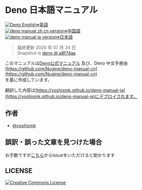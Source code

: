 # Deno 日本語マニュアル

<a href="https://github.com/denoland/deno/releases"><img src="https://img.shields.io/github/release/denoland/deno" alt="Deno English">※英語</a><br>
<a href="https://github.com/denoland/deno/releases"><img src="https://img.shields.io/badge/release-v1.2.1-blue.svg" alt="deno manual zh cn version">※中国語</a><br>
<a href="https://github.com/denoland/deno/releases"><img src="https://img.shields.io/badge/release-v1.2.1-blue.svg" alt="deno manual ja version">※日本語</a>

> 最終更新 2020 年 07 月 24 日  
> Snapshot is [deno @ a8f74aa](https://github.com/denoland/deno/tree/a8f74aa381c99e9c3c3d8fdfde02919966a3a824)

このマニュアルは[Deno公式マニュアル](https://github.com/[denoland/doc](https://deno.land/manual))  
及び、Deno 中文手册由 [https://github.com/Nugine/deno-manual-cn](https://github.com/Nugine/deno-manual-cn)  
を基に作成しています。

翻訳した内容は[https://yoshixmk.github.io/deno-manual-ja](https://yoshixmk.github.io/deno-manual-ja)にデプロイされます。

## 作者

- [@yoshixmk](https://github.com/yoshixmk)

## 誤訳・誤った文章を見つけた場合

お手数ですが[こちら](https://github.com/yoshixmk/deno-manual-ja/issues/new)からIssueをいただけると助かります

## LICENSE

[![Creative Commons License](https://licensebuttons.net/l/by-nc/4.0/88x31.png)](http://creativecommons.org/licenses/by-nc/4.0/)

